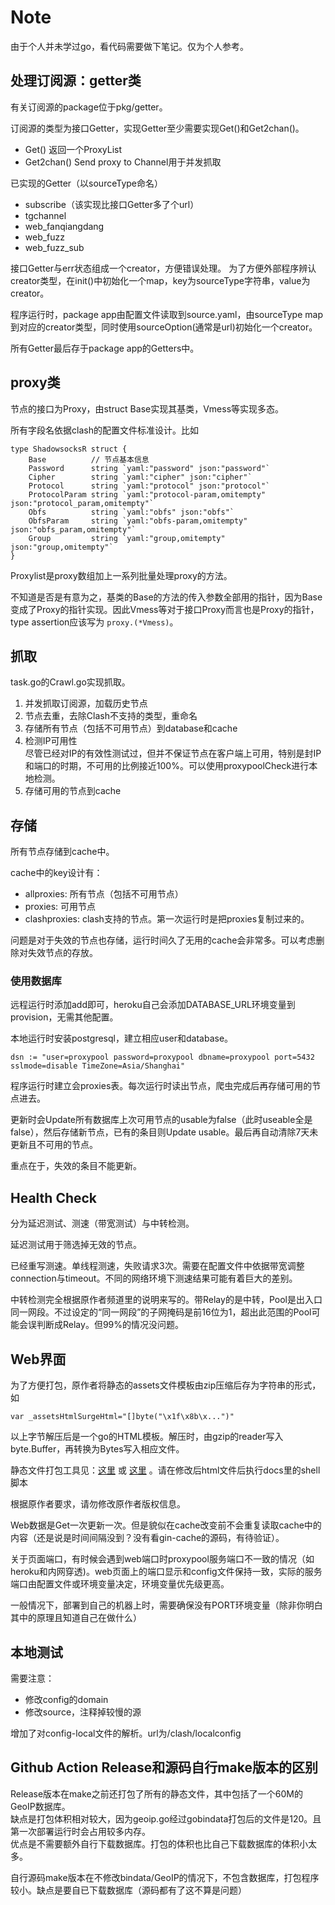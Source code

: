 # Note 

由于个人并未学过go，看代码需要做下笔记。仅为个人参考。

## 处理订阅源：getter类
有关订阅源的package位于pkg/getter。

订阅源的类型为接口Getter，实现Getter至少需要实现Get()和Get2chan()。 
- Get() 返回一个ProxyList
- Get2chan() Send proxy to Channel用于并发抓取

已实现的Getter（以sourceType命名）
- subscribe（该实现比接口Getter多了个url）
- tgchannel
- web_fanqiangdang
- web_fuzz
- web_fuzz_sub

接口Getter与err状态组成一个creator，方便错误处理。
为了方便外部程序辨认creator类型，在init()中初始化一个map，key为sourceType字符串，value为creator。

程序运行时，package app由配置文件读取到source.yaml，由sourceType map到对应的creator类型，同时使用sourceOption(通常是url)初始化一个creator。

所有Getter最后存于package app的Getters中。

## proxy类
节点的接口为Proxy，由struct Base实现其基类，Vmess等实现多态。

所有字段名依据clash的配置文件标准设计。比如
```
type ShadowsocksR struct {
	Base          // 节点基本信息
	Password      string `yaml:"password" json:"password"`
	Cipher        string `yaml:"cipher" json:"cipher"`
	Protocol      string `yaml:"protocol" json:"protocol"`
	ProtocolParam string `yaml:"protocol-param,omitempty" json:"protocol_param,omitempty"`
	Obfs          string `yaml:"obfs" json:"obfs"`
	ObfsParam     string `yaml:"obfs-param,omitempty" json:"obfs_param,omitempty"`
	Group         string `yaml:"group,omitempty" json:"group,omitempty"`
}
```

Proxylist是proxy数组加上一系列批量处理proxy的方法。

不知道是否是有意为之，基类的Base的方法的传入参数全部用的指针，因为Base变成了Proxy的指针实现。因此Vmess等对于接口Proxy而言也是Proxy的指针，type assertion应该写为 `proxy.(*Vmess)`。

## 抓取
task.go的Crawl.go实现抓取。

1. 并发抓取订阅源，加载历史节点
2. 节点去重，去除Clash不支持的类型，重命名
3. 存储所有节点（包括不可用节点）到database和cache
4. 检测IP可用性  
  尽管已经对IP的有效性测试过，但并不保证节点在客户端上可用，特别是封IP和端口的时期，不可用的比例接近100%。可以使用proxypoolCheck进行本地检测。
5. 存储可用的节点到cache

## 存储
所有节点存储到cache中。

cache中的key设计有：
- allproxies: 所有节点（包括不可用节点）
- proxies: 可用节点
- clashproxies: clash支持的节点。第一次运行时是把proxies复制过来的。

问题是对于失效的节点也存储，运行时间久了无用的cache会非常多。可以考虑删除对失效节点的存放。

### 使用数据库
远程运行时添加add即可，heroku自己会添加DATABASE_URL环境变量到provision，无需其他配置。

本地运行时安装postgresql，建立相应user和database。

```
dsn := "user=proxypool password=proxypool dbname=proxypool port=5432 sslmode=disable TimeZone=Asia/Shanghai"
```

程序运行时建立会proxies表。每次运行时读出节点，爬虫完成后再存储可用的节点进去。

更新时会Update所有数据库上次可用节点的usable为false（此时useable全是false），然后存储新节点，已有的条目则Update usable。最后再自动清除7天未更新且不可用的节点。

重点在于，失效的条目不能更新。

## Health Check

分为延迟测试、测速（带宽测试）与中转检测。

延迟测试用于筛选掉无效的节点。

已经重写测速。单线程测速，失败请求3次。需要在配置文件中依据带宽调整connection与timeout。不同的网络环境下测速结果可能有着巨大的差别。

中转检测完全根据原作者频道里的说明来写的。带Relay的是中转，Pool是出入口同一网段。不过设定的“同一网段”的子网掩码是前16位为1，超出此范围的Pool可能会误判断成Relay。但99%的情况没问题。

## Web界面

为了方便打包，原作者将静态的assets文件模板由zip压缩后存为字符串的形式，如

```
var _assetsHtmlSurgeHtml="[]byte("\x1f\x8b\x...")"
```

以上字节解压后是一个go的HTML模板。解压时，由gzip的reader写入byte.Buffer，再转换为Bytes写入相应文件。

静态文件打包工具见：[这里](https://github.com/go-bindata/go-bindata) 或 [这里](https://github.com/shuLhan/go-bindata) 。请在修改后html文件后执行docs里的shell脚本

根据原作者要求，请勿修改原作者版权信息。

Web数据是Get一次更新一次。但是貌似在cache改变前不会重复读取cache中的内容（还是说是时间间隔没到？没有看gin-cache的源码，有待验证）。

关于页面端口，有时候会遇到web端口时proxypool服务端口不一致的情况（如heroku和内网穿透)。web页面上的端口显示和config文件保持一致，实际的服务端口由配置文件或环境变量决定，环境变量优先级更高。

一般情况下，部署到自己的机器上时，需要确保没有PORT环境变量（除非你明白其中的原理且知道自己在做什么）

## 本地测试

需要注意：
- 修改config的domain
- 修改source，注释掉较慢的源

增加了对config-local文件的解析。url为/clash/localconfig

## Github Action Release和源码自行make版本的区别

Release版本在make之前还打包了所有的静态文件，其中包括了一个60M的GeoIP数据库。  
缺点是打包体积相对较大，因为geoip.go经过gobindata打包后的文件是120。且第一次部署运行时会占用较多内存。  
优点是不需要额外自行下载数据库。打包的体积也比自己下载数据库的体积小太多。

自行源码make版本在不修改bindata/GeoIP的情况下，不包含数据库，打包程序较小。缺点是要自已下载数据库（源码都有了这不算是问题）